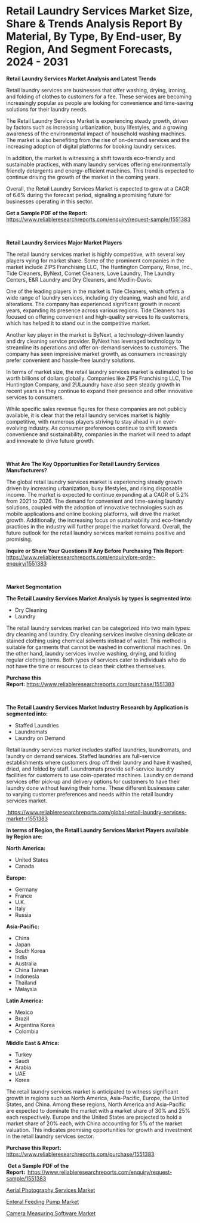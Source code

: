 <p><h1>Retail Laundry Services Market Size, Share & Trends Analysis Report By Material, By Type, By End-user, By Region, And Segment Forecasts, 2024 - 2031</h1></p><p><strong>Retail Laundry Services Market Analysis and Latest Trends</strong></p>
<p><p>Retail laundry services are businesses that offer washing, drying, ironing, and folding of clothes to customers for a fee. These services are becoming increasingly popular as people are looking for convenience and time-saving solutions for their laundry needs.</p><p>The Retail Laundry Services Market is experiencing steady growth, driven by factors such as increasing urbanization, busy lifestyles, and a growing awareness of the environmental impact of household washing machines. The market is also benefiting from the rise of on-demand services and the increasing adoption of digital platforms for booking laundry services.</p><p>In addition, the market is witnessing a shift towards eco-friendly and sustainable practices, with many laundry services offering environmentally friendly detergents and energy-efficient machines. This trend is expected to continue driving the growth of the market in the coming years.</p><p>Overall, the Retail Laundry Services Market is expected to grow at a CAGR of 6.6% during the forecast period, signaling a promising future for businesses operating in this sector.</p></p>
<p><strong>Get a Sample PDF of the Report:&nbsp;</strong> <a href="https://www.reliableresearchreports.com/enquiry/request-sample/1551383">https://www.reliableresearchreports.com/enquiry/request-sample/1551383</a></p>
<p>&nbsp;</p>
<p><strong>Retail Laundry Services Major Market Players</strong></p>
<p><p>The retail laundry services market is highly competitive, with several key players vying for market share. Some of the prominent companies in the market include ZIPS Franchising LLC, The Huntington Company, Rinse, Inc., Tide Cleaners, ByNext, Comet Cleaners, Love Laundry, The Laundry Centers, E&R Laundry and Dry Cleaners, and Medlin-Davis.</p><p>One of the leading players in the market is Tide Cleaners, which offers a wide range of laundry services, including dry cleaning, wash and fold, and alterations. The company has experienced significant growth in recent years, expanding its presence across various regions. Tide Cleaners has focused on offering convenient and high-quality services to its customers, which has helped it to stand out in the competitive market.</p><p>Another key player in the market is ByNext, a technology-driven laundry and dry cleaning service provider. ByNext has leveraged technology to streamline its operations and offer on-demand services to customers. The company has seen impressive market growth, as consumers increasingly prefer convenient and hassle-free laundry solutions.</p><p>In terms of market size, the retail laundry services market is estimated to be worth billions of dollars globally. Companies like ZIPS Franchising LLC, The Huntington Company, and 2ULaundry have also seen steady growth in recent years as they continue to expand their presence and offer innovative services to consumers.</p><p>While specific sales revenue figures for these companies are not publicly available, it is clear that the retail laundry services market is highly competitive, with numerous players striving to stay ahead in an ever-evolving industry. As consumer preferences continue to shift towards convenience and sustainability, companies in the market will need to adapt and innovate to drive future growth.</p></p>
<p>&nbsp;</p>
<p><strong>What Are The Key Opportunities For Retail Laundry Services Manufacturers?</strong></p>
<p><p>The global retail laundry services market is experiencing steady growth driven by increasing urbanization, busy lifestyles, and rising disposable income. The market is expected to continue expanding at a CAGR of 5.2% from 2021 to 2026. The demand for convenient and time-saving laundry solutions, coupled with the adoption of innovative technologies such as mobile applications and online booking platforms, will drive the market growth. Additionally, the increasing focus on sustainability and eco-friendly practices in the industry will further propel the market forward. Overall, the future outlook for the retail laundry services market remains positive and promising.</p></p>
<p><strong>Inquire or Share Your Questions If Any Before Purchasing This Report:</strong> <a href="https://www.reliableresearchreports.com/enquiry/pre-order-enquiry/1551383">https://www.reliableresearchreports.com/enquiry/pre-order-enquiry/1551383</a></p>
<p>&nbsp;</p>
<p><strong>Market Segmentation</strong></p>
<p><strong>The Retail Laundry Services Market Analysis by types is segmented into:</strong></p>
<p><ul><li>Dry Cleaning</li><li>Laundry</li></ul></p>
<p><p>The retail laundry services market can be categorized into two main types: dry cleaning and laundry. Dry cleaning services involve cleaning delicate or stained clothing using chemical solvents instead of water. This method is suitable for garments that cannot be washed in conventional machines. On the other hand, laundry services involve washing, drying, and folding regular clothing items. Both types of services cater to individuals who do not have the time or resources to clean their clothes themselves.</p></p>
<p><strong>Purchase this Report:&nbsp;</strong><a href="https://www.reliableresearchreports.com/purchase/1551383">https://www.reliableresearchreports.com/purchase/1551383</a></p>
<p>&nbsp;</p>
<p><strong>The Retail Laundry Services Market Industry Research by Application is segmented into:</strong></p>
<p><ul><li>Staffed Laundries</li><li>Laundromats</li><li>Laundry on Demand</li></ul></p>
<p><p>Retail laundry services market includes staffed laundries, laundromats, and laundry on demand services. Staffed laundries are full-service establishments where customers drop off their laundry and have it washed, dried, and folded by staff. Laundromats provide self-service laundry facilities for customers to use coin-operated machines. Laundry on demand services offer pick-up and delivery options for customers to have their laundry done without leaving their home. These different businesses cater to varying customer preferences and needs within the retail laundry services market.</p></p>
<p><a href="https://www.reliableresearchreports.com/global-retail-laundry-services-market-r1551383">&nbsp;https://www.reliableresearchreports.com/global-retail-laundry-services-market-r1551383</a></p>
<p><strong>In terms of Region, the Retail Laundry Services Market Players available by Region are:</strong></p>
<p>
    <p> <strong> North America: </strong>
        <ul>
            <li>United States</li>
            <li>Canada</li>
        </ul>
        </p> 
    <p> <strong> Europe: </strong>
        <ul>
            <li>Germany</li>
            <li>France</li>
            <li>U.K.</li>
            <li>Italy</li>
            <li>Russia</li>
        </ul>
        </p> 
    <p> <strong> Asia-Pacific: </strong>
        <ul>
            <li>China</li>
            <li>Japan</li>
            <li>South Korea</li>
            <li>India</li>
            <li>Australia</li>
            <li>China Taiwan</li>
            <li>Indonesia</li>
            <li>Thailand</li>
            <li>Malaysia</li>
        </ul>
        </p> 
    <p> <strong> Latin America: </strong>
        <ul>
            <li>Mexico</li>
            <li>Brazil</li>
            <li>Argentina Korea</li>
            <li>Colombia</li>
        </ul>
        </p> 
    <p> <strong> Middle East & Africa: </strong>
        <ul>
            <li>Turkey</li>
            <li>Saudi</li>
            <li>Arabia</li>
            <li>UAE</li>
            <li>Korea</li>
        </ul>
    </p>
    </p>
<p><p>The retail laundry services market is anticipated to witness significant growth in regions such as North America, Asia-Pacific, Europe, the United States, and China. Among these regions, North America and Asia-Pacific are expected to dominate the market with a market share of 30% and 25% each respectively. Europe and the United States are projected to hold a market share of 20% each, with China accounting for 5% of the market valuation. This indicates promising opportunities for growth and investment in the retail laundry services sector.</p></p>
<p><strong>Purchase this Report: </strong><a href="https://www.reliableresearchreports.com/purchase/1551383">https://www.reliableresearchreports.com/purchase/1551383</a></p>
<p>&nbsp;<strong>Get a Sample PDF of the Report:&nbsp;&nbsp;</strong><a href="https://www.reliableresearchreports.com/enquiry/request-sample/1551383">https://www.reliableresearchreports.com/enquiry/request-sample/1551383</a></p>
<p><strong></strong></p>
<p><p><a href="https://github.com/AdrianaPaucek2023/Market-Research-Report-List-1/blob/main/aerial-photography-services-market.md">Aerial Photography Services Market</a></p><p><a href="https://view.publitas.com/reportprime-1/enteral-feeding-pump-market-insights-into-market-cagr-market-trends-and-growth-strategies/">Enteral Feeding Pump Market</a></p><p><a href="https://github.com/lorenzaSchmeler/Market-Research-Report-List-1/blob/main/camera-measuring-software-market.md">Camera Measuring Software Market</a></p></p>